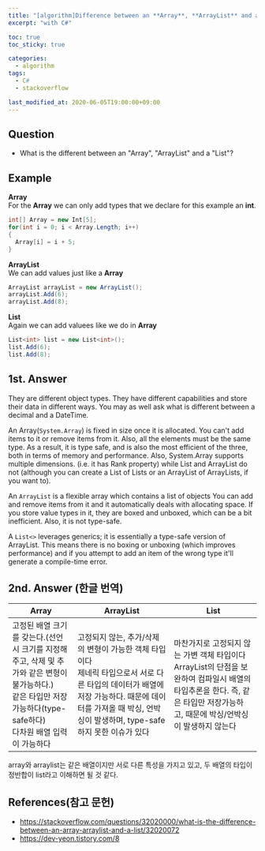 ```yaml
---
title: "[algorithm]Difference between an **Array**, **ArrayList** and a **List**"
excerpt: "with C#"

toc: true
toc_sticky: true

categories:
  - algorithm
tags:
  - C#
  - stackoverflow

last_modified_at: 2020-06-05T19:00:00+09:00
---
```


## Question

- What is the different between an "Array", "ArrayList" and a "List"?

## Example  

**Array**  
For the **Array** we can only add types that we declare for this example an **int**.  

```cs
int[] Array = new Int[5];
for(int i = 0; i < Array.Length; i++)
{
  Array[i] = i + 5;
}
```  


**ArrayList**  
We can add values just like a **Array**  

```cs
ArrayList arrayList = new ArrayList();
arrayList.Add(6);
arrayList.Add(8);
```  


**List**  
Again we can add valuees like we do in **Array**  

```cs
List<int> list = new List<int>();
list.Add(6);
list.Add(8);
```  



## 1st. Answer  

They are different object types. They have different capabilities and store their data in different ways. You may as well ask what is different between a decimal and a DateTime.  


An Array(`System.Array`) is fixed in size once it is allocated. You can't add items to it or remove items from it. Also, all the elements must be the same type. As a result, it is type safe, and is also the most efficient of the three, both in terms of memory and performance. Also, System.Array supports multiple dimensions. (i.e. it has Rank property) while List and ArrayList do not (although you can create a List of Lists or an ArrayList of ArrayLists, if you want to).  


An `ArrayList` is a flexible array which contains a list of objects You can add and remove items from it and it automatically deals with allocating space. If you store value types in it, they are boxed and unboxed, which can be a bit inefficient. Also, it is not type-safe.  


A `List<>` leverages generics; it is essentially a type-safe version of ArrayList. This means there is no boxing or unboxing (which improves performance) and if you attempt to add an item of the wrong type it'll generate a compile-time error.  


## 2nd. Answer (한글 번역)  

|Array|ArrayList|List|
|-----|---------|----|
|고정된 배열 크기를 갖는다.(선언 시 크기를 지정해주고, 삭제 및 추가와 같은 변형이 불가능하다.)<br/>같은 타입만 저장 가능하다(type-safe하다)<br/>다차원 배열 입력이 가능하다|고정되지 않는, 추가/삭제의 변형이 가능한 객체 타입이다<br/>제네릭 타입으로서 서로 다른 타입의 데이터가 배열에 저장 가능하다. 때문에 데이터를 가져올 때 박싱, 언박싱이 발생하며, type-safe하지 못한 이슈가 있다|마찬가지로 고정되지 않는 가변 객체 타입이다<br/>ArrayList의 단점을 보완하여 컴파일시 배열의 타입추론을 한다. 즉, 같은 타입만 저장가능하고, 때문에 박싱/언박싱이 발생하지 않는다|  


array와 arraylist는 같은 배열이지만 서로 다른 특성을 가지고 있고, 두 배열의 타입이 정반합이 list라고 이해하면 될 것 같다.  



## References(참고 문헌)

- <https://stackoverflow.com/questions/32020000/what-is-the-difference-between-an-array-arraylist-and-a-list/32020072>  
- <https://dev-yeon.tistory.com/8>  


